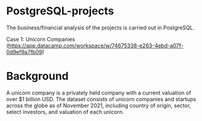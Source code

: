 # PostgreSQL-projects
The business/financial analysis of the projects is carried out in PostgreSQL.

Case 1: Unicorn Companies (https://app.datacamp.com/workspace/w/74675338-e263-4ebd-a07f-0d9ef9a7fb09)
# Background
A unicorn company is a privately held company with a current valuation of over $1 billion USD. The dataset consists of unicorn companies and startups across the globe as of November 2021, including country of origin, sector, select investors, and valuation of each unicorn.
